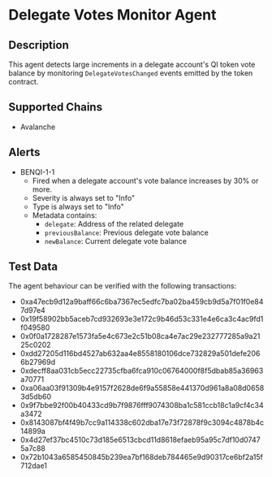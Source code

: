 # Delegate Votes Monitor Agent

## Description

This agent detects large increments in a delegate account's QI token vote
balance by monitoring `DelegateVotesChanged` events emitted by the token
contract.

## Supported Chains

- Avalanche

## Alerts

- BENQI-1-1
  - Fired when a delegate account's vote balance increases by 30% or more.
  - Severity is always set to "Info"
  - Type is always set to "Info"
  - Metadata contains:
    - `delegate`: Address of the related delegate
    - `previousBalance`: Previous delegate vote balance
    - `newBalance`: Current delegate vote balance

## Test Data

The agent behaviour can be verified with the following transactions:

- 0xa47ecb9d12a9baff66c6ba7367ec5edfc7ba02ba459cb9d5a7f01f0e847d97e4
- 0x19f58902bb5aceb7cd932693e3e172c9b46d53c331e4e6ca3c4ac9fd1f049580
- 0x0f0a1728287e1573fa5e4c673e2c51b08ca4e7ac29e232777285a9a2125c0202
- 0xdd27205d116bd4527ab632aa4e8558180106dce732829a501defe2066b27969d
- 0xdecff8aa031cb5ecc22735cfba6fca910c06764000f8f5dbab85a36963a70771
- 0xa06aa03f91309b4e9157f2628de6f9a55858e441370d961a8a08d06583d5db60
- 0x9f7bbe92f00b40433cd9b7f9876fff9074308ba1c581ccb18c1a9cf4c34a3472
- 0x8143087bf4f49b7cc9a114338c602dba17e73f72878f9c3094c4878b4c14899a
- 0x4d27ef37bc4510c73d185e6513cbcd11d8618efaeb95a95c7df10d07475a7c88
- 0x72b1043a6585450845b239ea7bf168deb784465e9d90317ce6bf2a15f712dae1
